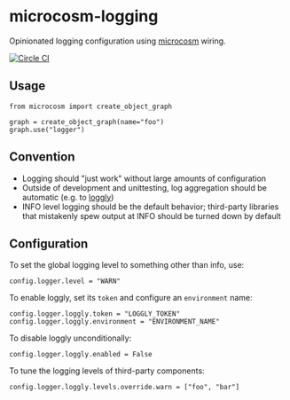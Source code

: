 # microcosm-logging

Opinionated logging configuration using [microcosm](https://github.com/globality-corp/microcosm) wiring.

[![Circle CI](https://circleci.com/gh/globality-corp/microcosm-logging/tree/develop.svg?style=svg)](https://circleci.com/gh/globality-corp/microcosm-logging/tree/develop)


## Usage

    from microcosm import create_object_graph

    graph = create_object_graph(name="foo")
    graph.use("logger")


## Convention

 - Logging should "just work" without large amounts of configuration
 - Outside of development and unittesting, log aggregation should be automatic (e.g. to [loggly](https://www.loggly.com/))
 - INFO level logging should be the default behavior; third-party libraries that mistakenly spew output at INFO
   should be turned down by default


## Configuration

To set the global logging level to something other than info, use:

    config.logger.level = "WARN"

To enable loggly, set its `token` and configure an `environment` name:

    config.logger.loggly.token = "LOGGLY_TOKEN"
    config.logger.loggly.environment = "ENVIRONMENT_NAME"

To disable loggly unconditionally:

    config.logger.loggly.enabled = False

To tune the logging levels of third-party components:

    config.logger.loggly.levels.override.warn = ["foo", "bar"]
